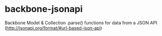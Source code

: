 backbone-jsonapi
================

Backbone Model &amp; Collection .parse() functions for data from a JSON API (http://jsonapi.org/format/#url-based-json-api)
